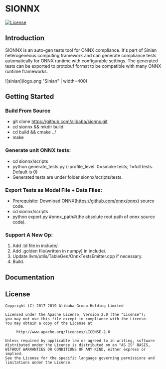 # SIONNX
[![License](https://img.shields.io/badge/license-Apache%202-4EB1BA.svg)](https://www.apache.org/licenses/LICENSE-2.0.html)

## Introduction
   SIONNX is an auto-gen tests tool for ONNX compliance. It's part of Sinian heterogeneous computing framework and can generate compliance tests automatically for ONNX runtime with configurable settings. The generated tests can be exported to protobuf format to be compatible with many ONNX runtime frameworks.

![sinian](logo.png "Sinian" | width=400)

## Getting Started

### Build From Source

- git clone https://github.com/alibaba/sionnx.git
- cd sionnx && mkdir build
- cd build && cmake ../
- make 

### Generate unit ONNX tests:

- cd sionnx/scripts
- python generate_tests.py (-profile_level: 0=smoke tests; 1=full tests. Default is 0)
- Generated tests are under folder sionnx/scripts/tests.

### Export Tests as Model File + Data Files:

- Prerequisite: Download ONNX(https://github.com/onnx/onnx) source code.
- cd sionnx/scripts
- python export.py #onnx_path#(the absolute root path of onnx source code).

### Support A New Op:

1. Add .td file in include/.
2. Add .golden file(written in numpy) in include/.
3. Update llvm/utils/TableGen/OnnxTestsEmitter.cpp if necessary.
4. Build.

## Documentation


## License
```
Copyright (C) 2017-2019 Alibaba Group Holding Limited

Licensed under the Apache License, Version 2.0 (the "License");
you may not use this file except in compliance with the License.
You may obtain a copy of the License at

     http://www.apache.org/licenses/LICENSE-2.0

Unless required by applicable law or agreed to in writing, software
distributed under the License is distributed on an "AS IS" BASIS,
WITHOUT WARRANTIES OR CONDITIONS OF ANY KIND, either express or implied.
See the License for the specific language governing permissions and
limitations under the License.
```

